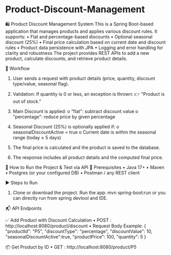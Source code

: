 # Product-Discount-Management

🛍️ Product Discount Management System 
This is a Spring Boot-based application that manages products and applies various discount rules. It supports:
•	Flat and percentage-based discounts
•	Optional seasonal discount (25%)
•	Final price calculation based on current date and discount rules
•	Product data persistence with JPA
•	Logging and error handling for clarity and robustness
The project provides REST APIs to add a new product, calculate discounts, and retrieve product details.
	
🔄 Workflow
1.	User sends a request with product details (price, quantity, discount type/value, seasonal flag).
2.	Validation: If quantity is 0 or less, an exception is thrown:
👉 "Product is out of stock."
3.	Main Discount is applied:
o	"flat": subtract discount value
o	"percentage": reduce price by given percentage
4.	Seasonal Discount (25%) is optionally applied if:
o	seasonalDiscountActive = true
o	Current date is within the seasonal range (today ± 5 days)


5.	The final price is calculated and the product is saved to the database.
6.	The response includes all product details and the computed final price.



🚀 How to Run the Project & Test via API
🔧 Prerequisites
•	Java 17+
•	Maven
•	Postgres (or your configured DB)
•	Postman / any REST client


▶️ Steps to Run
1.	Clone or download the project.
Run the app:
	mvn spring-boot:run 
or 
you can directly run from spring devtool and IDE.




📬 API Endpoints
	
✅ Add Product with Discount Calculation
•	POST : http://localhost:8080/product/discount
•	Request Body Example:
{
  "productId": "P5",
  "discountType": "percentage",
  "discountValue": 10,
  "seasonalDiscountActive":true,
  "productPrice": 100,
  "quantity": 5
}

📦 Get Product by ID
•	GET :   http://localhost:8080/product/P5 
